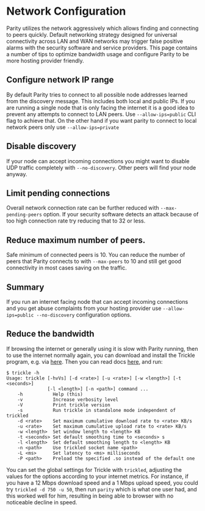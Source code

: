 # Network Configuration

Parity utilizes the network aggressively which allows finding and connecting to peers quickly. Default networking strategy designed for universal connectivity across LAN and WAN networks may trigger false positive alarms with the security software and service providers. This page contains a number of tips to optimize bandwidth usage and configure Parity to be more hosting provider friendly.

## Configure network IP range

By default Parity tries to connect to all possible node addresses learned from the discovery message. This includes both local and public IPs. If you are running a single node that is only facing the internet it is a good idea to prevent any attempts to connect to LAN peers. Use `--allow-ips=public` CLI flag to achieve that. On the other hand if you want parity to connect to local network peers only use `--allow-ips=private`

## Disable discovery

If your node can accept incoming connections you might want to disable UDP traffic completely with `--no-discovery`. Other peers will find your node anyway.

## Limit pending connections

Overall network connection rate can be further reduced with `--max-pending-peers` option. If your security software detects an attack because of too high connection rate try reducing that to 32 or less.

## Reduce maximum number of peers.

Safe minimum of connected peers is 10. You can reduce the number of peers that Parity connects to with `--max-peers` to 10 and still get good connectivity in most cases saving on the traffic.

## Summary

If you run an internet facing node that can accept incoming connections and you get abuse complaints from your hosting provider use `--allow-ips=public --no-discovery` configuration options.

## Reduce the bandwidth

If browsing the internet or generally using it is slow with Parity running, then to use the internet normally again, you can download and install the Trickle program, e.g. via [here](https://trickle.en.uptodown.com/ubuntu). Then you can read docs [here](https://www.tuxradar.com/content/control-your-bandwidth-trickle), and run:
```
$ trickle -h
Usage: trickle [-hvVs] [-d <rate>] [-u <rate>] [-w <length>] [-t <seconds>]
               [-l <length>] [-n <path>] command ...
	-h           Help (this)
	-v           Increase verbosity level
	-V           Print trickle version
	-s           Run trickle in standalone mode independent of trickled
	-d <rate>    Set maximum cumulative download rate to <rate> KB/s
	-u <rate>    Set maximum cumulative upload rate to <rate> KB/s
	-w <length>  Set window length to <length> KB 
	-t <seconds> Set default smoothing time to <seconds> s
	-l <length>  Set default smoothing length to <length> KB
	-n <path>    Use trickled socket name <path>
	-L <ms>      Set latency to <ms> milliseconds
	-P <path>    Preload the specified .so instead of the default one
```

You can set the global settings for Trickle with `trickled`, adjusting the values for the options according to your internet metrics. For instance, if you have a 12 Mbps download speed and a 1 Mbps upload speed, you could try `trickled -d 750 -u 50`, then run `parity` which is what one user had, and this worked well for him, resulting in being able to browser with no noticeable decline in speed.
